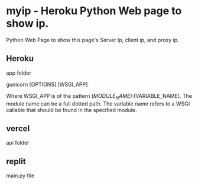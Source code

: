 # myip - Heroku Python Web page to show ip.

Python Web Page to show this page's Server Ip, client ip, and proxy ip. 




## Heroku

app folder

gunicorn [OPTIONS] [WSGI_APP]

Where WSGI_APP is of the pattern $(MODULE_NAME):$(VARIABLE_NAME). The module name can be a full dotted path. The variable name refers to a WSGI callable that should be found in the specified module.


## vercel

api folder


## replit

main.py file
